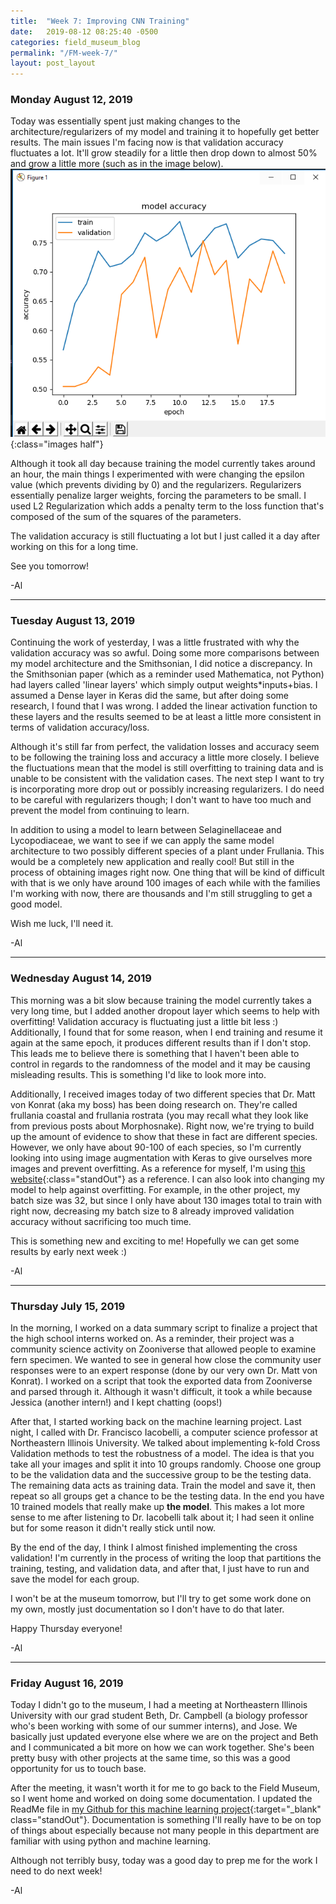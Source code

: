 ```yaml
---
title:  "Week 7: Improving CNN Training"
date:   2019-08-12 08:25:40 -0500
categories: field_museum_blog
permalink: "/FM-week-7/"
layout: post_layout
---
```

### Monday August 12, 2019
Today was essentially spent just making changes to the architecture/regularizers of my model and training it to hopefully get better results. The main issues I'm facing now is that validation accuracy fluctuates a lot. It'll grow steadily for a little then drop down to almost 50% and grow a little more (such as in the image below).
![Accuracy Graph](/assets/images/blog/fm/8.13.19_13.47.png){:class="images half"}

Although it took all day because training the model currently takes around an hour, the main things I experimented with were changing the epsilon value (which prevents dividing by 0) and the regularizers. Regularizers essentially penalize larger weights, forcing the parameters to be small. I used L2 Regularization which adds a penalty term to the loss function that's composed of the sum of the squares of the parameters. 

The validation accuracy is still fluctuating a lot but I just called it a day after working on this for a long time.

See you tomorrow!

-Al

***
### Tuesday August 13, 2019
Continuing the work of yesterday, I was a little frustrated with why the validation accuracy was so awful. Doing some more comparisons between my model architecture and the Smithsonian, I did notice a discrepancy. In the Smithsonian paper (which as a reminder used Mathematica, not Python) had layers called 'linear layers' which simply output weights*inputs+bias. I assumed a Dense layer in Keras did the same, but after doing some research, I found that I was wrong. I added the linear activation function to these layers and the results seemed to be at least a little more consistent in terms of validation accuracy/loss. 

Although it's still far from perfect, the validation losses and accuracy seem to be following the training loss and accuracy a little more closely. I believe the fluctuations mean that the model is still overfitting to training data and is unable to be consistent with the validation cases. The next step I want to try is incorporating more drop out or possibly increasing regularizers. I do need to be careful with regularizers though; I don't want to have too much and prevent the model from continuing to learn. 

In addition to using a model to learn between Selaginellaceae and Lycopodiaceae, we want to see if we can apply the same model architecture to two possibly different species of a plant under Frullania. This would be a completely new application and really cool! But still in the process of obtaining images right now. One thing that will be kind of difficult with that is we only have around 100 images of each while with the families I'm working with now, there are thousands and I'm still struggling to get a good model.

Wish me luck, I'll need it.

-Al

***

### Wednesday August 14, 2019

This morning was a bit slow because training the model currently takes a very long time, but I added another dropout layer which seems to help with overfitting! Validation accuracy is fluctuating just a little bit less :) Additionally, I found that for some reason, when I end training and resume it again at the same epoch, it produces different results than if I don't stop. This leads me to believe there is something that I haven't been able to control in regards to the randomness of the model and it may be causing misleading results. This is something I'd like to look more into.

Additionally, I received images today of two different species that Dr. Matt von Konrat (aka my boss) has been doing research on. They're called frullania coastal and frullania rostrata (you may recall what they look like from previous posts about Morphosnake). Right now, we're trying to build up the amount of evidence to show that these in fact are different species. However, we only have about 90-100 of each species, so I'm currently looking into using image augmentation with Keras to give ourselves more images and prevent overfitting. As a reference for myself, I'm using [this website](https://www.pyimagesearch.com/2018/12/24/how-to-use-keras-fit-and-fit_generator-a-hands-on-tutorial/){:class="standOut"} as a reference. I can also look into changing my model to help against overfitting. For example, in the other project, my batch size was 32, but since I only have about 130 images total to train with right now, decreasing my batch size to 8 already improved validation accuracy without sacrificing too much time.

This is something new and exciting to me! Hopefully we can get some results by early next week :)

-Al

---

### Thursday July 15, 2019

In the morning, I worked on a data summary script to finalize a project that the high school interns worked on. As a reminder, their project was a community science activity on Zooniverse that allowed people to examine fern specimen. We wanted to see in general how close the community user responses were to an expert response (done by our very own Dr. Matt von Konrat). I worked on a script that took the exported data from Zooniverse and parsed through it. Although it wasn't difficult, it took a while because Jessica (another intern!) and I kept chatting (oops!)

After that, I started working back on the machine learning project. Last night, I called with Dr. Francisco Iacobelli, a computer science professor at Northeastern Illinois University. We talked about implementing k-fold Cross Validation methods to test the robustness of a model. The idea is that you take all your images and split it into 10 groups randomly. Choose one group to be the validation data and the successive group to be the testing data. The remaining data acts as training data. Train the model and save it, then repeat so all groups get a chance to be the testing data. In the end you have 10 trained models that really make up **the model**. This makes a lot more sense to me after listening to Dr. Iacobelli talk about it; I had seen it online but for some reason it didn't really stick until now. 

By the end of the day, I think I almost finished implementing the cross validation! I'm currently in the process of writing the loop that partitions the training, testing, and validation data, and after that, I just have to run and save the model for each group.

I won't be at the museum tomorrow, but I'll try to get some work done on my own, mostly just documentation so I don't have to do that later.

Happy Thursday everyone!

-Al

---

### Friday August 16, 2019

Today I didn't go to the museum, I had a meeting at Northeastern Illinois University with our grad student Beth, Dr. Campbell (a biology professor who's been working with some of our summer interns), and Jose. We basically just updated everyone else where we are on the project and Beth and I communicated a bit more on how we can work together. She's been pretty busy with other projects at the same time, so this was a good opportunity for us to touch base.

After the meeting, it wasn't worth it for me to go back to the Field Museum, so I went home and worked on doing some documentation. I updated the ReadMe file in [my Github for this machine learning project](https://github.com/allisonchen23/ml_classifications){:target="_blank" class="standOut"}. Documentation is something I'll really have to be on top of things about especially because not many people in this department are familiar with using python and machine learning. 

Although not terribly busy, today was a good day to prep me for the work I need to do next week!

-Al